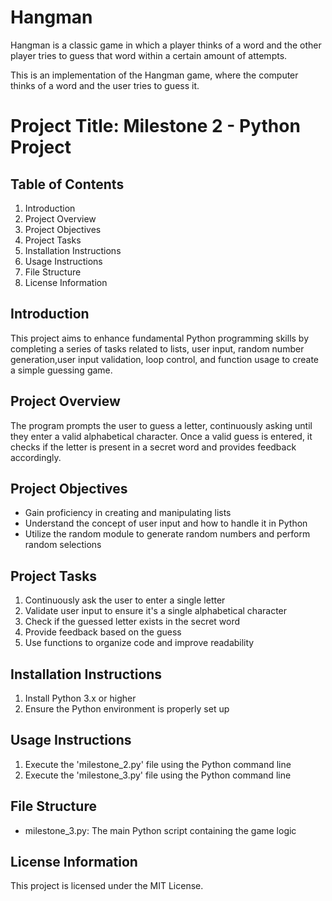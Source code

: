 # Hangman
Hangman is a classic game in which a player thinks of a word and the other player tries to guess that word within a certain amount of attempts.

This is an implementation of the Hangman game, where the computer thinks of a word and the user tries to guess it. 


# Project Title: Milestone 2 - Python Project

## Table of Contents

1. Introduction
2. Project Overview
3. Project Objectives
4. Project Tasks
5. Installation Instructions
6. Usage Instructions
7. File Structure
8. License Information

## Introduction

This project aims to enhance fundamental Python programming skills by completing a series of tasks related to lists, user input, random number generation,user input validation, loop control, and function usage to create a simple guessing game.

## Project Overview

The program prompts the user to guess a letter, continuously asking until they enter a valid alphabetical character. Once a valid guess is entered, it checks if the letter is present in a secret word and provides feedback accordingly.

## Project Objectives

- Gain proficiency in creating and manipulating lists
- Understand the concept of user input and how to handle it in Python
- Utilize the random module to generate random numbers and perform random selections

## Project Tasks

1. Continuously ask the user to enter a single letter
2. Validate user input to ensure it's a single alphabetical character
3. Check if the guessed letter exists in the secret word
4. Provide feedback based on the guess
5. Use functions to organize code and improve readability

## Installation Instructions

1. Install Python 3.x or higher
2. Ensure the Python environment is properly set up

## Usage Instructions

1. Execute the 'milestone_2.py' file using the Python command line
2. Execute the 'milestone_3.py' file using the Python command line

## File Structure

- milestone_3.py: The main Python script containing the game logic

## License Information

This project is licensed under the MIT License.

